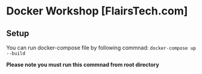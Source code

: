 # Docker Workshop [FlairsTech.com]

## Setup 
You can run docker-compose file by following commnad: 
`docker-compose up --build`

**Please note you must run this commnad from root directory**